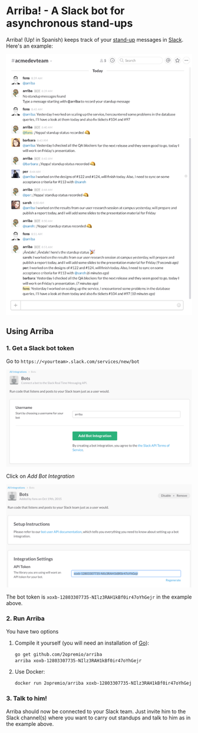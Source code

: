 # Arriba! - A Slack bot for asynchronous stand-ups

Arriba! (Up! in Spanish) keeps track of your
[stand-up](https://en.wikipedia.org/wiki/Stand-up_meeting) messages in
[Slack](https://slack.com/). Here's an example:

![Stand-up example with Arriba](img/screenshot.png)


## Using Arriba

### 1. Get a Slack bot token

Go to `https://<yourteam>.slack.com/services/new/bot`

![New bot](img/newbot.png)

Click on *Add Bot Integration*

![Bot token](img/bottoken.png)

The bot token is `xoxb-12803307735-NIlz3RAH1kBf0ir47oYhGejr` in the example above.


### 2. Run Arriba

You have two options

1. Compile it yourself (you will need an installation of [Go](https://golang.org/)):

   ```bash
   go get github.com/2opremio/arriba
   arriba xoxb-12803307735-NIlz3RAH1kBf0ir47oYhGejr
   ```

2. Use Docker:

   ```bash
   docker run 2opremio/arriba xoxb-12803307735-NIlz3RAH1kBf0ir47oYhGejr
   ```

### 3. Talk to him!

Arriba should now be connected to your Slack team. Just invite him to the Slack channel(s) where you want to carry out standups and talk to him as in the example above.
